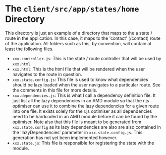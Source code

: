 The `client/src/app/states/home` Directory
===============

This directory is just an example of a directory that maps to the a state / route in the application. In this case, it maps to the 'contact' (/contact) route of the application.
All folders such as this, by convention, will contain at least the following files.

* `xxx.controller.js`: This is the state / route controller that will be used by `xxx.html`
* `xxx.html`: This is the html file that will be rendered when the user navigates to the route in question.
* `xxx.state.config.js`: This file is used to know what dependencies should be lazy loaded when the user navigates to a particular route. See the comments in this file for more details.
* `xxx.dependencies.js`: This is what I call a dependency definition file. It just list all the lazy dependencies in an AMD module so that the r.js optimiser can use it to combine
the lazy dependencies for a given route into one file. It exists solely for the r.js optimiser as all dependencies need to be hardcoded in an AMD module before it can be found by the
optimiser. Note also that this file is meant to be generated from `xxx.state.config` as its lazy dependencies are also
are also contained in the 'lazyDependencies' parameter in `xxx.state.config.js`. This generation has not yet been implemented however.
* `xxx.state.js`: This file is responsible for registering the state with the module.